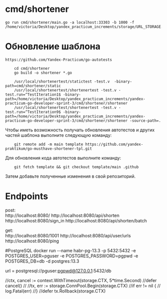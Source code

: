 # cmd/shortener

    go run cmd/shortener/main.go -a localhost:33303 -b 1000 -f /home/victoria/Desktop/yandex_practicum_increments/storage/URL_STORAGE.json


# Обновление шаблона
    https://github.com/Yandex-Practicum/go-autotests
```
    cd cmd/shortener
    go build -o shortener *.go
```
```
    /usr/local/shortenertest/statictest -test.v  -binary-path=cmd/shortener/static
    /usr/local/shortenertest/shortenertest -test.v -test.run=^TestIteration1$ -binary-path=/home/victoria/Desktop/yandex_practicum_increments/yandex-practicum-go-developer-sprint-3/cmd/shortener/shortener
    /usr/local/shortenertest/shortenertest -test.v -test.run=^TestIteration9$ -binary-path=/home/victoria/Desktop/yandex_practicum_increments/yandex-practicum-go-developer-sprint-3/cmd/shortener/shortener -source-path=.
```
Чтобы иметь возможность получать обновления автотестов и других частей шаблона выполните следующую команду:

```
    git remote add -m main template https://github.com/yandex-praktikum/go-musthave-shortener-tpl.git
```

Для обновления кода автотестов выполните команду:

```
    git fetch template && git checkout template/main .github
```

Затем добавьте полученные изменения в свой репозиторий.

# Endpoints

post:   
http://localhost:8080/
http://localhost:8080/api/shorten
http://localhost:8080/sign_in
http://localhost:8080/api/shorten/batch

get:    
http://localhost:8080/1001
http://localhost:8080/api/user/urls
http://localhost:8080/ping

#PostgreSQL
docker run --name habr-pg-13.3 -p 5432:5432 -e POSTGRES_USER=pguser -e POSTGRES_PASSWORD=pgpwd -e POSTGRES_DB=db -d postgres:13.3

url = postgresql://pguser:pgpwd@127.0.0.1:5432/db

//ctx, cancel := context.WithTimeout(storage.CTX, 5*time.Second)
//defer cancel()
//
//tx, err := storage.ConnPool.Begin(storage.CTX)
//if err != nil {
//	log.Fatal(err)
//}
//defer tx.Rollback(storage.CTX)